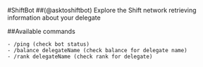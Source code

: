 #ShiftBot
##(@asktoshiftbot)
Explore the Shift network retrieving information about your delegate

##Available commands
 
    - /ping (check bot status)
    - /balance delegateName (check balance for delegate name)
    - /rank delegateName (check rank for delegate)
 